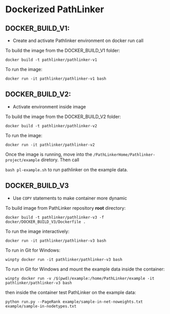 # Dockerized PathLinker

## DOCKER_BUILD_V1:
- Create and activate Pathlinker environment on docker run call

To build the image from the DOCKER_BUILD_V1 folder:

`docker build -t pathlinker/pathlinker-v1`

To run the image:

`docker run -it pathlinker/pathlinker-v1 bash`

## DOCKER_BUILD_V2:
- Activate environment inside image

To build the image from the DOCKER_BUILD_V2 folder:

`docker build -t pathlinker/pathlinker-v2`

To run the image:

`docker run -it pathlinker/pathlinker-v2`

Once the image is running, move into the `/PathLinkerHome/Pathlinker-project/example` diretory. Then call

`bash pl-example.sh` to run pathlinker on the example data.

## DOCKER_BUILD_V3
- Use `COPY` statements to make container more dynamic

To build image from PathLinker repository __root__ directory:

`docker build -t pathlinker/pathlinker-v3 -f docker/DOCKER_BUILD_V3/Dockerfile .`

To run the image interactively:

`docker run -it pathlinker/pathlinker-v3 bash`

To run in Git for Windows:

`winpty docker run -it pathlinker/pathlinker-v3 bash`

To run in Git for Windows and mount the example data inside the container:

`winpty docker run -v /$(pwd)/example:/home/PathLinker/example -it pathlinker/pathlinker-v3 bash`

then inside the container test PathLinker on the example data:

`python run.py --PageRank example/sample-in-net-noweights.txt example/sample-in-nodetypes.txt`
